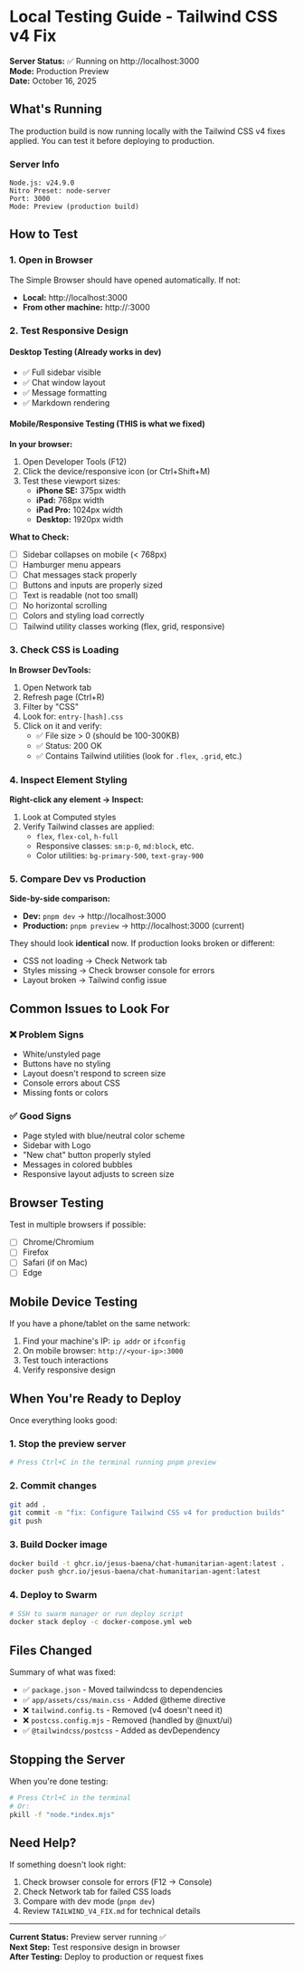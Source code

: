 # Local Testing Guide - Tailwind CSS v4 Fix

**Server Status:** ✅ Running on http://localhost:3000  
**Mode:** Production Preview  
**Date:** October 16, 2025

## What's Running

The production build is now running locally with the Tailwind CSS v4 fixes applied. You can test it before deploying to production.

### Server Info
```
Node.js: v24.9.0
Nitro Preset: node-server
Port: 3000
Mode: Preview (production build)
```

## How to Test

### 1. Open in Browser
The Simple Browser should have opened automatically. If not:
- **Local:** http://localhost:3000
- **From other machine:** http://<your-ip>:3000

### 2. Test Responsive Design

#### Desktop Testing (Already works in dev)
- ✅ Full sidebar visible
- ✅ Chat window layout
- ✅ Message formatting
- ✅ Markdown rendering

#### Mobile/Responsive Testing (THIS is what we fixed)
**In your browser:**
1. Open Developer Tools (F12)
2. Click the device/responsive icon (or Ctrl+Shift+M)
3. Test these viewport sizes:
   - **iPhone SE:** 375px width
   - **iPad:** 768px width
   - **iPad Pro:** 1024px width
   - **Desktop:** 1920px width

**What to Check:**
- [ ] Sidebar collapses on mobile (< 768px)
- [ ] Hamburger menu appears
- [ ] Chat messages stack properly
- [ ] Buttons and inputs are properly sized
- [ ] Text is readable (not too small)
- [ ] No horizontal scrolling
- [ ] Colors and styling load correctly
- [ ] Tailwind utility classes working (flex, grid, responsive)

### 3. Check CSS is Loading

**In Browser DevTools:**
1. Open Network tab
2. Refresh page (Ctrl+R)
3. Filter by "CSS"
4. Look for: `entry-[hash].css`
5. Click on it and verify:
   - ✅ File size > 0 (should be 100-300KB)
   - ✅ Status: 200 OK
   - ✅ Contains Tailwind utilities (look for `.flex`, `.grid`, etc.)

### 4. Inspect Element Styling

**Right-click any element → Inspect:**
1. Look at Computed styles
2. Verify Tailwind classes are applied:
   - `flex`, `flex-col`, `h-full`
   - Responsive classes: `sm:p-0`, `md:block`, etc.
   - Color utilities: `bg-primary-500`, `text-gray-900`

### 5. Compare Dev vs Production

**Side-by-side comparison:**
- **Dev:** `pnpm dev` → http://localhost:3000
- **Production:** `pnpm preview` → http://localhost:3000 (current)

They should look **identical** now. If production looks broken or different:
- CSS not loading → Check Network tab
- Styles missing → Check browser console for errors
- Layout broken → Tailwind config issue

## Common Issues to Look For

### ❌ Problem Signs
- White/unstyled page
- Buttons have no styling
- Layout doesn't respond to screen size
- Console errors about CSS
- Missing fonts or colors

### ✅ Good Signs
- Page styled with blue/neutral color scheme
- Sidebar with Logo
- "New chat" button properly styled
- Messages in colored bubbles
- Responsive layout adjusts to screen size

## Browser Testing

Test in multiple browsers if possible:
- [ ] Chrome/Chromium
- [ ] Firefox
- [ ] Safari (if on Mac)
- [ ] Edge

## Mobile Device Testing

If you have a phone/tablet on the same network:
1. Find your machine's IP: `ip addr` or `ifconfig`
2. On mobile browser: `http://<your-ip>:3000`
3. Test touch interactions
4. Verify responsive design

## When You're Ready to Deploy

Once everything looks good:

### 1. Stop the preview server
```bash
# Press Ctrl+C in the terminal running pnpm preview
```

### 2. Commit changes
```bash
git add .
git commit -m "fix: Configure Tailwind CSS v4 for production builds"
git push
```

### 3. Build Docker image
```bash
docker build -t ghcr.io/jesus-baena/chat-humanitarian-agent:latest .
docker push ghcr.io/jesus-baena/chat-humanitarian-agent:latest
```

### 4. Deploy to Swarm
```bash
# SSH to swarm manager or run deploy script
docker stack deploy -c docker-compose.yml web
```

## Files Changed

Summary of what was fixed:
- ✅ `package.json` - Moved tailwindcss to dependencies
- ✅ `app/assets/css/main.css` - Added @theme directive
- ❌ `tailwind.config.ts` - Removed (v4 doesn't need it)
- ❌ `postcss.config.mjs` - Removed (handled by @nuxt/ui)
- ✅ `@tailwindcss/postcss` - Added as devDependency

## Stopping the Server

When you're done testing:
```bash
# Press Ctrl+C in the terminal
# Or:
pkill -f "node.*index.mjs"
```

## Need Help?

If something doesn't look right:
1. Check browser console for errors (F12 → Console)
2. Check Network tab for failed CSS loads
3. Compare with dev mode (`pnpm dev`)
4. Review `TAILWIND_V4_FIX.md` for technical details

---

**Current Status:** Preview server running ✅  
**Next Step:** Test responsive design in browser  
**After Testing:** Deploy to production or request fixes
